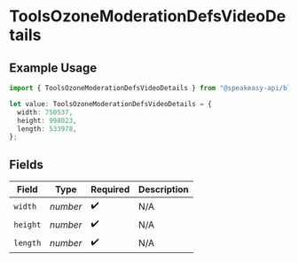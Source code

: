 # ToolsOzoneModerationDefsVideoDetails

## Example Usage

```typescript
import { ToolsOzoneModerationDefsVideoDetails } from "@speakeasy-api/bluesky/models/components";

let value: ToolsOzoneModerationDefsVideoDetails = {
  width: 750537,
  height: 998023,
  length: 533978,
};
```

## Fields

| Field              | Type               | Required           | Description        |
| ------------------ | ------------------ | ------------------ | ------------------ |
| `width`            | *number*           | :heavy_check_mark: | N/A                |
| `height`           | *number*           | :heavy_check_mark: | N/A                |
| `length`           | *number*           | :heavy_check_mark: | N/A                |